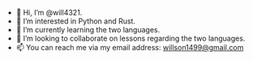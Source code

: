 - 👋 Hi, I’m @will4321.
- 👀 I’m interested in Python and Rust.
- 🌱 I’m currently learning the two languages.
- 💞️ I’m looking to collaborate on lessons regarding the two languages.
- 📫 You can reach me via my email address: willson1499@gmail.com

<!---
will4321/will4321 is a ✨ special ✨ repository because its `README.md` (this file) appears on your GitHub profile.
You can click the Preview link to take a look at your changes.
--->
